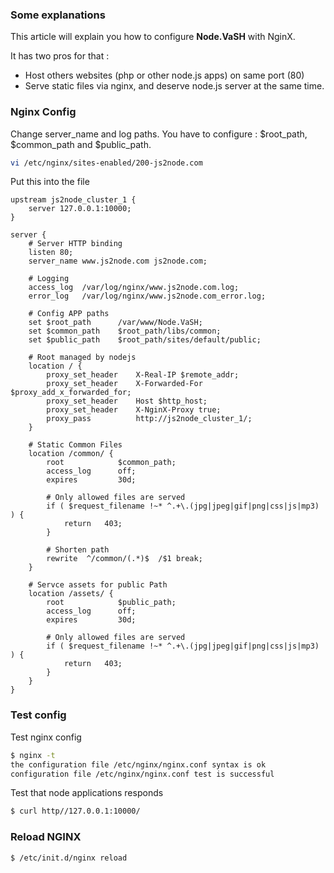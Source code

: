 ### Some explanations ###
This article will explain you how to configure **Node.VaSH** with NginX.

It has two pros for that :

- Host others websites (php or other node.js apps) on same port (80)
- Serve static files via nginx, and deserve node.js server at the same time.

### Nginx Config ###

Change server_name and log paths.
You have to configure : $root_path, $common_path and $public_path.

``` bash
vi /etc/nginx/sites-enabled/200-js2node.com
```

Put this into the file

``` nginx
upstream js2node_cluster_1 {
    server 127.0.0.1:10000;
}

server {
	# Server HTTP binding
	listen 80;
	server_name www.js2node.com js2node.com;

	# Logging
	access_log	/var/log/nginx/www.js2node.com.log;
	error_log	/var/log/nginx/www.js2node.com_error.log;

	# Config APP paths
	set $root_path		/var/www/Node.VaSH;
	set $common_path 	$root_path/libs/common;
	set $public_path 	$root_path/sites/default/public;

	# Root managed by nodejs
	location / {
		proxy_set_header	X-Real-IP $remote_addr;
		proxy_set_header	X-Forwarded-For $proxy_add_x_forwarded_for;
		proxy_set_header	Host $http_host;
		proxy_set_header	X-NginX-Proxy true;
		proxy_pass			http://js2node_cluster_1/;
	}

	# Static Common Files
	location /common/ {
		root            $common_path;
		access_log      off;
		expires         30d;

		# Only allowed files are served
		if ( $request_filename !~* ^.+\.(jpg|jpeg|gif|png|css|js|mp3) ) {
			return   403;
		}

		# Shorten path 
		rewrite  ^/common/(.*)$  /$1 break;
	}

	# Servce assets for public Path
	location /assets/ {
		root            $public_path;
		access_log      off;
		expires         30d;

		# Only allowed files are served
		if ( $request_filename !~* ^.+\.(jpg|jpeg|gif|png|css|js|mp3) ) {
			return   403;
		}
	}
}
```

### Test config ### 

Test nginx config

``` bash
$ nginx -t
the configuration file /etc/nginx/nginx.conf syntax is ok
configuration file /etc/nginx/nginx.conf test is successful
```

Test that node applications responds
``` bash
$ curl http//127.0.0.1:10000/
```

### Reload NGINX ### 
``` bash
$ /etc/init.d/nginx reload
```